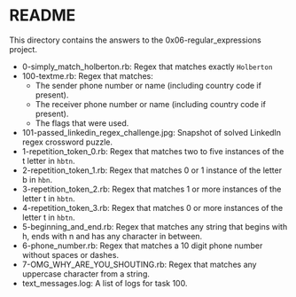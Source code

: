 # README

This directory contains the answers to the 0x06-regular_expressions project.

 - 0-simply_match_holberton.rb: Regex that matches exactly ``Holberton``
 - 100-textme.rb: Regex that matches:
    - The sender phone number or name (including country code if present).
   - The receiver phone number or name (including country code if present).
   - The flags that were used.
 - 101-passed_linkedin_regex_challenge.jpg: Snapshot of solved LinkedIn regex crossword puzzle.
 - 1-repetition_token_0.rb: Regex that matches two to five instances of the t letter in ``hbtn``.
 - 2-repetition_token_1.rb: Regex that matches 0 or 1 instance of the letter b in ``hbn``.
 - 3-repetition_token_2.rb: Regex that matches 1 or more instances of the letter t in ``hbtn``.
 - 4-repetition_token_3.rb: Regex that matches 0 or more instances of the letter t in ``hbtn``.
 - 5-beginning_and_end.rb: Regex that matches any string that begins with h, ends with n and has any character in between.
 - 6-phone_number.rb: Regex that matches a 10 digit phone number without spaces or dashes.
 - 7-OMG_WHY_ARE_YOU_SHOUTING.rb: Regex that matches any uppercase character from a string.
 - text_messages.log: A list of logs for task 100.